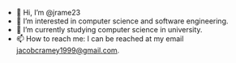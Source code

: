 - 👋 Hi, I’m @jrame23
- 👀 I’m interested in computer science and software engineering.
- 🌱 I’m currently studying computer science in university.
- 📫 How to reach me: I can be reached at my email jacobcramey1999@gmail.com.

<!---
jrame23/jrame23 is a ✨ special ✨ repository because its `README.md` (this file) appears on your GitHub profile.
You can click the Preview link to take a look at your changes.
--->
